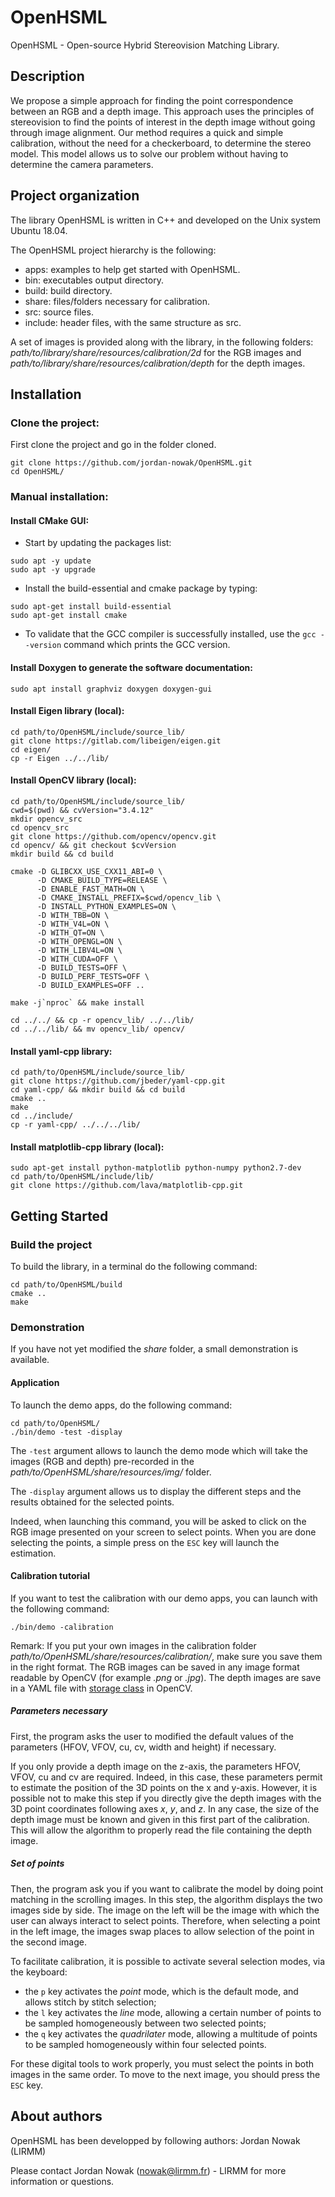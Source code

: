 # OpenHSML
OpenHSML - Open-source Hybrid Stereovision Matching Library.

##  Description
We propose a simple approach for finding the point correspondence between an RGB and a depth image. This approach uses the principles of stereovision to find the points of interest in the depth image without going through image alignment. Our method requires a quick and simple calibration, without the need for a checkerboard, to determine the stereo model. This model allows us to solve our problem without having to determine the camera parameters.

## Project organization
The library OpenHSML is written in C++ and developed on the Unix system Ubuntu 18.04.

The OpenHSML project hierarchy is the following:
- apps: examples to help get started with OpenHSML.
- bin: executables output directory.
- build: build directory.
- share: files/folders necessary for calibration.
- src: source files.
- include: header files, with the same structure as src.

A set of images is provided along with the library, in the following folders: *path/to/library/share/resources/calibration/2d* for the RGB images and *path/to/library/share/resources/calibration/depth* for the depth images.


##  Installation
### Clone the project:
First clone the project and go in the folder cloned.
```
git clone https://github.com/jordan-nowak/OpenHSML.git
cd OpenHSML/
```

<!--
### Automatic installation:
Then run the install script on your linux system to install all dependencies (OpenCV, Eigen and yaml-cpp):
```
...
```
Remark: for OpenCV all 2.X and 3.X versions are compatible.
-->

### Manual installation:
#### Install CMake GUI:
- Start by updating the packages list:
```
sudo apt -y update
sudo apt -y upgrade
```

- Install the build-essential and cmake package by typing:
```
sudo apt-get install build-essential
sudo apt-get install cmake
```

- To validate that the GCC compiler is successfully installed, use the `gcc --version` command which prints the GCC version.

#### Install Doxygen to generate the software documentation:
```
sudo apt install graphviz doxygen doxygen-gui
```

<!-- Pour le moment -->
#### Install Eigen library (local):
```
cd path/to/OpenHSML/include/source_lib/
git clone https://gitlab.com/libeigen/eigen.git
cd eigen/
cp -r Eigen ../../lib/
```

#### Install OpenCV library (local):
```
cd path/to/OpenHSML/include/source_lib/
cwd=$(pwd) && cvVersion="3.4.12"
mkdir opencv_src
cd opencv_src
git clone https://github.com/opencv/opencv.git
cd opencv/ && git checkout $cvVersion
mkdir build && cd build
```
```
cmake -D GLIBCXX_USE_CXX11_ABI=0 \
      -D CMAKE_BUILD_TYPE=RELEASE \
      -D ENABLE_FAST_MATH=ON \
      -D CMAKE_INSTALL_PREFIX=$cwd/opencv_lib \
      -D INSTALL_PYTHON_EXAMPLES=ON \
      -D WITH_TBB=ON \
      -D WITH_V4L=ON \
      -D WITH_QT=ON \
      -D WITH_OPENGL=ON \
      -D WITH_LIBV4L=ON \
      -D WITH_CUDA=OFF \
      -D BUILD_TESTS=OFF \
      -D BUILD_PERF_TESTS=OFF \
      -D BUILD_EXAMPLES=OFF ..
```
```
make -j`nproc` && make install
```
```
cd ../../ && cp -r opencv_lib/ ../../lib/
cd ../../lib/ && mv opencv_lib/ opencv/
```

#### Install yaml-cpp library:
```
cd path/to/OpenHSML/include/source_lib/
git clone https://github.com/jbeder/yaml-cpp.git
cd yaml-cpp/ && mkdir build && cd build
cmake ..
make
cd ../include/
cp -r yaml-cpp/ ../../../lib/
```

#### Install matplotlib-cpp library (local):
```
sudo apt-get install python-matplotlib python-numpy python2.7-dev
cd path/to/OpenHSML/include/lib/
git clone https://github.com/lava/matplotlib-cpp.git
```

##  Getting Started
###  Build the project
To build the library, in a terminal do the following command:
```
cd path/to/OpenHSML/build
cmake ..
make
```

### Demonstration
If you have not yet modified the *share* folder, a small demonstration is available.

#### Application
To launch the demo apps, do the following command:
```
cd path/to/OpenHSML/
./bin/demo -test -display
```

The `-test` argument allows to launch the demo mode which will take the images (RGB and depth) pre-recorded in the *path/to/OpenHSML/share/resources/img/* folder.

The `-display` argument allows us to display the different steps and the results obtained for the selected points.

Indeed, when launching this command, you will be asked to click on the RGB image presented on your screen to select points. When you are done selecting the points, a simple press on the `ESC` key will launch the estimation.

<!-- Numeric tools -->

#### Calibration tutorial
If you want to test the calibration with our demo apps, you can launch with the following command:
```
./bin/demo -calibration
```

Remark: If you put your own images in the calibration folder *path/to/OpenHSML/share/resources/calibration/*, make sure you save them in the right format. The RGB images can be saved in any image format readable by OpenCV (for example *.png* or *.jpg*). The depth images are save in a YAML file with [storage class](https://docs.opencv.org/3.4.12/da/d56/classcv_1_1FileStorage.html) in OpenCV.

##### Parameters necessary
First, the program asks the user to modified the default values of the parameters (HFOV, VFOV, cu, cv, width and height) if necessary.

If you only provide a depth image on the z-axis, the parameters HFOV, VFOV, cu and cv are required. Indeed, in this case, these parameters permit to estimate the position of the 3D points on the x and y-axis. However, it is possible not to make this step if you directly give the depth images with the 3D point coordinates following axes $x$, $y$, and $z$. In any case, the size of the depth image must be known and given in this first part of the calibration. This will allow the algorithm to properly read the file containing the depth image.

##### Set of points
Then, the program ask you if you want to calibrate the model by doing point matching in the scrolling images. In this step, the algorithm displays the two images side by side. The image on the left will be the image with which the user can always interact to select points. Therefore, when selecting a point in the left image, the images swap places to allow selection of the point in the second image.

To facilitate calibration, it is possible to activate several selection modes, via the keyboard:
- the `p` key activates the *point* mode, which is the default mode, and allows stitch by stitch selection;
- the `l` key activates the *line* mode, allowing a certain number of points to be sampled homogeneously between two selected points;
- the `q` key activates the *quadrilater* mode, allowing a multitude of points to be sampled homogeneously within four selected points.

For these digital tools to work properly, you must select the points in both images in the same order. To move to the next image, you should press the `ESC` key.


##  About authors
OpenHSML has been developped by following authors: Jordan Nowak (LIRMM)

Please contact Jordan Nowak (nowak@lirmm.fr) - LIRMM for more information or questions.

<!-- ##  Reference and documentation -->
